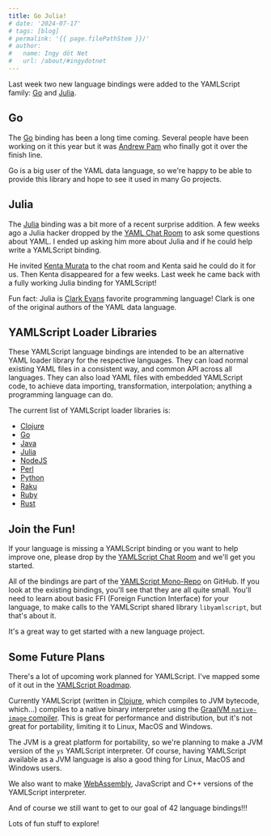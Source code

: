 ```yaml
---
title: Go Julia!
# date: '2024-07-17'
# tags: [blog]
# permalink: '{{ page.filePathStem }}/'
# author:
#   name: Ingy döt Net
#   url: /about/#ingydotnet
---
```


Last week two new language bindings were added to the YAMLScript family:
[Go](https://github.com/yaml/yamlscript-go) and
[Julia](https://juliahub.com/ui/Packages/General/YAMLScript).


## Go

The [Go](https://go.dev/) binding has been a long time coming.
Several people have been working on it this year but it was [Andrew Pam](
https://github.com/xanni) who finally got it over the finish line.

Go is a big user of the YAML data language, so we're happy to be able to provide
this library and hope to see it used in many Go projects.


## Julia

The [Julia](https://julialang.org/) binding was a bit more of a recent surprise
addition.
A few weeks ago a Julia hacker dropped by the [YAML Chat Room](
https://matrix.to/#/#chat:yaml.io) to ask some questions about YAML.
I ended up asking him more about Julia and if he could help write a YAMLScript
binding.

He invited [Kenta Murata](https://github.com/mrkn) to the chat room and Kenta
said he could do it for us.
Then Kenta disappeared for a few weeks.
Last week he came back with a fully working Julia binding for YAMLScript!

Fun fact: Julia is [Clark Evans](https://github.com/clarkevans) favorite
programming language!
Clark is one of the original authors of the YAML data language.


## YAMLScript Loader Libraries

These YAMLScript language bindings are intended to be an alternative YAML loader
library for the respective languages.
They can load normal existing YAML files in a consistent way, and common API
across all languages.
They can also load YAML files with embedded YAMLScript code, to achieve data
importing, transformation, interpolation; anything a programming language can
do.

The current list of YAMLScript loader libraries is:

* [Clojure](https://clojars.org/org.yamlscript/clj-yamlscript)
* [Go](https://github.com/yaml/yamlscript-go)
* [Java](https://clojars.org/org.yamlscript/yamlscript)
* [Julia](https://juliahub.com/ui/Packages/General/YAMLScript)
* [NodeJS](https://www.npmjs.com/package/@yaml/yamlscript)
* [Perl](https://metacpan.org/pod/YAMLScript)
* [Python](https://pypi.org/project/yamlscript/)
* [Raku](https://raku.land/zef:ingy/YAMLScript)
* [Ruby](https://rubygems.org/gems/yamlscript)
* [Rust](https://crates.io/crates/yamlscript)


## Join the Fun!

If your language is missing a YAMLScript binding or you want to help improve
one, please drop by the [YAMLScript Chat Room](
https://matrix.to/#/#chat-yamlscript:yaml.io) and we'll get you started.

All of the bindings are part of the [YAMLScript Mono-Repo](
https://github.com/yaml/yamlscript) on GitHub.
If you look at the existing bindings, you'll see that they are all quite small.
You'll need to learn about basic FFI (Foreign Function Interface) for your
language, to make calls to the YAMLScript shared library `libyamlscript`, but
that's about it.

It's a great way to get started with a new language project.


## Some Future Plans

There's a lot of upcoming work planned for YAMLScript.
I've mapped some of it out in the [YAMLScript Roadmap](
https://github.com/orgs/yaml/projects/6/views/1).

Currently YAMLScript (written in [Clojure](https://clojure.org/), which compiles
to JVM bytecode, which…) compiles to a native binary interpreter using the
[GraalVM `native-image` compiler](
https://www.graalvm.org/latest/reference-manual/native-image/).
This is great for performance and distribution, but it's not great for
portability, limiting it to Linux, MacOS and Windows.

The JVM is a great platform for portability, so we're planning to make a JVM
version of the `ys` YAMLScript interpreter.
Of course, having YAMLScript available as a JVM language is also a good thing
for Linux, MacOS and Windows users.

We also want to make [WebAssembly](https://webassembly.org/), JavaScript and C++
versions of the YAMLScript interpreter.

And of course we still want to get to our goal of 42 language bindings!!!

Lots of fun stuff to explore!
